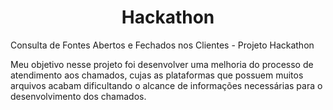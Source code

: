 <h1 align="center"> Hackathon </h1>
Consulta de Fontes Abertos e Fechados nos Clientes - Projeto Hackathon 

Meu objetivo nesse projeto foi desenvolver uma melhoria do processo de atendimento aos chamados, cujas as plataformas que possuem muitos arquivos acabam dificultando o alcance de informações necessárias para o desenvolvimento dos chamados. 
